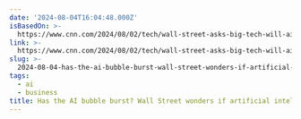 ```yaml
---
date: '2024-08-04T16:04:48.000Z'
isBasedOn: >-
  https://www.cnn.com/2024/08/02/tech/wall-street-asks-big-tech-will-ai-ever-make-money/index.html
link: >-
  https://www.cnn.com/2024/08/02/tech/wall-street-asks-big-tech-will-ai-ever-make-money/index.html
slug: >-
  2024-08-04-has-the-ai-bubble-burst-wall-street-wonders-if-artificial-intelligence-wil
tags:
  - ai
  - business
title: Has the AI bubble burst? Wall Street wonders if artificial intelligence wil
---
```

 
